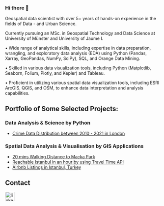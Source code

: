 ### Hi there 👋

Geospatial data scientist with over 5+ years of hands-on experience in the fields of Data - and Urban Science.

Currently pursuing an MSc. in Geospatial Technology and Data Science at University of Münster and University of Jaume I.

• Wide range of analytical skills, including expertise in data preparation, wrangling, and exploratory data analysis (EDA) using Python (Pandas, Xarray, GeoPandas, NumPy, SciPy), SQL, and Orange Data Mining.

• Skilled in various data visualization tools, including Python (Matplotlib, Seaborn, Folium, Plotly, and Kepler) and Tableau.

• Proficient in utilizing various spatial data visualization tools, including ESRI ArcGIS, QGIS, and OSM, to enhance data interpretation and analysis capabilities.

## Portfolio of Some Selected Projects:
  
### Data Analysis & Science by Python
- [Crime Data Distribution between 2010 - 2021 in London](https://github.com/safakcoze/Crime_Data_London)

### Spatial Data Analysis & Visualisation by GIS Applications
- [20 mins Walking Distance to Macka Park](https://github.com/safakcoze/walking_distance)
- [Reachable Istanbul in an hour by using Travel Time API](https://github.com/safakcoze/Istanbul_travel_time)
- [Airbnb Listings in Istanbul, Turkey](https://github.com/safakcoze/Istanbul_Airbnb_listings)
  
## Contact
[<img src='https://cdn.jsdelivr.net/npm/simple-icons@3.0.1/icons/linkedin.svg' alt='linkedin' height='30'>](https://www.linkedin.com/in/safakcoze)


